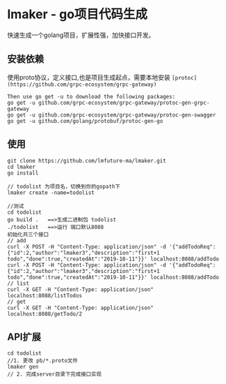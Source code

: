 # lmaker -  go项目代码生成
快速生成一个golang项目，扩展性强，加快接口开发。

## 安装依赖
 使用proto协议，定义接口,也是项目生成起点，需要本地安装 `[protoc](https://github.com/grpc-ecosystem/grpc-gateway)`
```$xslt
Then use go get -u to download the following packages:
go get -u github.com/grpc-ecosystem/grpc-gateway/protoc-gen-grpc-gateway
go get -u github.com/grpc-ecosystem/grpc-gateway/protoc-gen-swagger
go get -u github.com/golang/protobuf/protoc-gen-go
```
## 使用
```$xslt
git clone https://github.com/lmfuture-ma/lmaker.git
cd lmaker 
go install

// todolist 为项目名，切换到你的gopath下
lmaker create -name=todolist   

//测试
cd todolist
go build .   ==>生成二进制包 todolist
./todolist   ==>运行 端口默认8088
初始化共三个接口
// add
curl -X POST -H "Content-Type: application/json" -d '{"addTodoReq":{"id":2,"author":"lmaker3","description":"first+1 todo","done":true,"createdAt":"2019-10-11"}}' localhost:8088/addTodo  
curl -X POST -H "Content-Type: application/json" -d '{"addTodoReq":{"id":2,"author":"lmaker3","description":"first+1 todo","done":true,"createdAt":"2019-10-11"}}' localhost:8088/addTodo
// list
curl -X GET -H "Content-Type: application/json" localhost:8088/listTodos 
// get
curl -X GET -H "Content-Type: application/json" localhost:8088/getTodo/2
```
## API扩展

```$xslt
cd todolist
//1. 更改 pb/*.proto文件
lmaker gen 
// 2. 完成server目录下完成接口实现 
```
